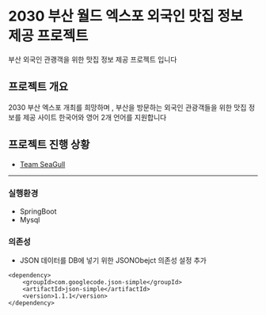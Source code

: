 # 2030 부산 월드 엑스포 외국인 맛집 정보 제공 프로젝트 
 부산 외국인 관괭객을 위한 맛집 정보 제공 프로젝트 입니다

## 프로젝트 개요
2030 부산 엑스포 개최를 희망하며 , 부산을 방문하는 외국인 관광객들을 위한 맛집 정보를 제공 사이트 
한국어와 영어 2개 언어를 지원합니다

## 프로젝트 진행 상황
 - [Team SeaGull](https://www.notion.so/2023-9a0cd2e5323d401cab9db29c49586519)

---
### 실행환경
 - SpringBoot
 - Mysql

### 의존성
- JSON 데이터를 DB에 넣기 위한 JSONObejct 의존성 설정 추가
```
<dependency>
    <groupId>com.googlecode.json-simple</groupId>
    <artifactId>json-simple</artifactId>
    <version>1.1.1</version>
</dependency>
```

